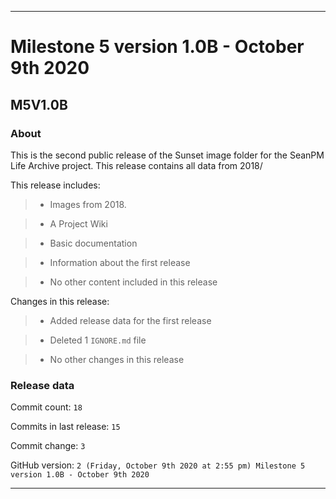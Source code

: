 
***

# Milestone 5 version 1.0B - October 9th 2020

## M5V1.0B

### About

This is the second public release of the Sunset image folder for the SeanPM Life Archive project. This release contains all data from 2018/

This release includes:

> * Images from 2018.

> * A Project Wiki

> * Basic documentation

> * Information about the first release

> * No other content included in this release

Changes in this release:

> * Added release data for the first release

> * Deleted 1 `IGNORE.md` file

> * No other changes in this release

### Release data

Commit count: `18`

Commits in last release: `15`

Commit change: `3`

GitHub version: `2 (Friday, October 9th 2020 at 2:55 pm) Milestone 5 version 1.0B - October 9th 2020`

***
